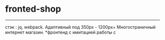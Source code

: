 # fronted-shop
---
стэк : jq, webpack.
Адаптивный под 350px - 1200px+
Многостраничный интернет магазин.
*фронтенд с имитацией работы с 
